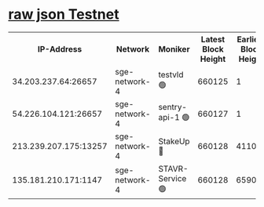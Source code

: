 
[raw json Testnet](https://rpc-check.sget.stavr.tech/sget/rpc-sget-result.json)
=


<table><tr><th>IP-Address</th><th>Network</th><th>Moniker</th><th>Latest Block Height</th><th>Earliest Block Height</th><th>Catching Up</th><th>Tx Index</th><th>Voting Power</th><th>Scan Time</th></tr><tr><td>34.203.237.64:26657</td><td>sge-network-4</td><td>testvld 🟢</td><td>660125</td><td>1</td><td>False</td><td>on</td><td>0</td><td>2023-12-15T21:02:34.956292131UTC</td></tr><tr><td>54.226.104.121:26657</td><td>sge-network-4</td><td>sentry-api-1 🟢</td><td>660127</td><td>1</td><td>False</td><td>on</td><td>0</td><td>2023-12-15T21:02:47.860253939UTC</td></tr><tr><td>213.239.207.175:13257</td><td>sge-network-4</td><td>StakeUp 🔴</td><td>660128</td><td>411001</td><td>False</td><td>off</td><td>100</td><td>2023-12-15T21:02:56.268565210UTC</td></tr><tr><td>135.181.210.171:1147</td><td>sge-network-4</td><td>STAVR-Service 🟢</td><td>660128</td><td>659001</td><td>False</td><td>on</td><td>0</td><td>2023-12-15T21:02:56.671024743UTC</td></tr></table>
